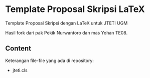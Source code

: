 Template Proposal Skripsi LaTeX
=========================

Template Proposal Skripsi dengan LaTeX untuk JTETI UGM

Hasil fork dari pak Pekik Nurwantoro dan mas Yohan TE08.

## Content
Keterangan file-file yang ada di repository:

* jteti.cls